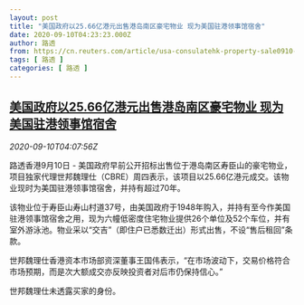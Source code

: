 ```yaml
---
layout: post
title: "美国政府以25.66亿港元出售港岛南区豪宅物业 现为美国驻港领事馆宿舍"
date: 2020-09-10T04:23:23.000Z
author: 路透
from: https://cn.reuters.com/article/usa-consulatehk-property-sale0910-thur-idCNKBS2610GL
tags: [ 路透 ]
categories: [ 路透 ]
---
```

<!--1599711803000-->
[美国政府以25.66亿港元出售港岛南区豪宅物业 现为美国驻港领事馆宿舍](https://cn.reuters.com/article/usa-consulatehk-property-sale0910-thur-idCNKBS2610GL)
------

<div>
<div><i>2020-09-10T04:07:56Z</i></div><p>路透香港9月10日 - 美国政府早前公开招标出售位于港岛南区寿臣山的豪宅物业，项目独家代理世邦魏理仕（CBRE）周四表示，该项目以25.66亿港元成交。该物业现时为美国驻港领事馆宿舍，并持有超过70年。</p><p>该物业位于寿臣山寿山村道37号，由美国政府于1948年购入，并持有至今作美国驻港领事馆宿舍之用，现为六幢低密度住宅物业提供26个单位及52个车位，并有室外游泳池。物业采以“交吉”（即住户已悉数迁出）形式出售，不设“售后租回”条款。</p><p>世邦魏理仕香港资本市场部资深董事王国伟表示，“在市场波动下，交易价格符合市场预期，而是次大额成交亦反映投资者对后市仍保持信心。”</p><p>世邦魏理仕未透露买家的身份。</p>
</div>
